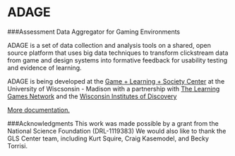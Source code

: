 ADAGE
====================

###Assessment Data Aggregator for Gaming Environments

ADAGE is a set of data collection and analysis tools on a shared, open source platform that 
uses big data techniques to transform clickstream data from game and design systems into 
formative feedback for usability testing and evidence of learning.

ADAGE is being developed at the [Game + Learning + Society Center](http://www.gameslearningsociety.org) at the University of Wiscsonsin - Madison with
a partnership with [The Learning Games Network](http://www.learninggamesnetwork.org) and the [Wisconsin Institutes of Discovery](http://wid.wisc.edu)

[More documentation.](https://github.com/wids-eria/ADAGE/tree/master/doc)


###Acknowledgments 
This work was made possible by a grant from the National Science Foundation (DRL-1119383)
We would also like to thank the GLS Center team, including Kurt Squire, Craig Kasemodel, and Becky Torrisi.


